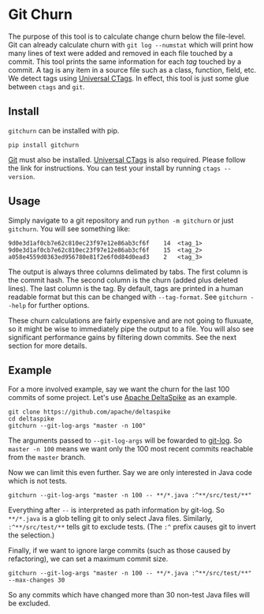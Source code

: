# Git Churn

The purpose of this tool is to calculate change churn below the file-level. Git can already calculate churn with `git log --numstat` which will print how many lines of text were added and removed in each file touched by a commit. This tool prints the same information for each *tag* touched by a commit. A tag is any item in a source file such as a class, function, field, etc. We detect tags using [Universal CTags](https://github.com/universal-ctags/ctags). In effect, this tool is just some glue between `ctags` and `git`.

## Install

`gitchurn` can be installed with pip.

```
pip install gitchurn
```

[Git](https://git-scm.com/) must also be installed. [Universal CTags](https://github.com/universal-ctags/ctags) is also required. Please follow the link for instructions. You can test your install by running `ctags --version`. 

## Usage

Simply navigate to a git repository and run `python -m gitchurn` or just `gitchurn`. You will see something like:

```
9d0e3d1af0cb7e62c810ec23f97e12e86ab3cf6f	14	<tag_1>
9d0e3d1af0cb7e62c810ec23f97e12e86ab3cf6f	15	<tag_2>
a058e4559d0363ed956780e81f2e6f0d84d0ead3	2	<tag_3>
```

The output is always three columns delimated by tabs. The first column is the commit hash. The second column is the churn (added plus deleted lines). The last column is the tag. By default, tags are printed in a human readable format but this can be changed with `--tag-format`. See `gitchurn --help` for further options.

These churn calculations are fairly expensive and are not going to fluxuate, so it might be wise to immediately pipe the output to a file. You will also see significant performance gains by filtering down commits. See the next section for more details.

## Example

For a more involved example, say we want the churn for the last 100 commits of some project. Let's use [Apache DeltaSpike](https://github.com/apache/deltaspike) as an example.

```
git clone https://github.com/apache/deltaspike
cd deltaspike
gitchurn --git-log-args "master -n 100"
```

The arguments passed to `--git-log-args` will be fowarded to [git-log](https://git-scm.com/docs/git-log). So `master -n 100` means we want only the 100 most recent commits reachable from the `master` branch.

Now we can limit this even further. Say we are only interested in Java code which is not tests.

```
gitchurn --git-log-args "master -n 100 -- **/*.java :^**/src/test/**"
```

Everything after `--` is interpreted as path information by git-log. So `**/*.java` is a glob telling git to only select Java files. Similarly, `:^**/src/test/**` tells git to exclude tests. (The `:^` prefix causes git to invert the selection.)

Finally, if we want to ignore large commits (such as those caused by refactoring), we can set a maximum commit size.

```
gitchurn --git-log-args "master -n 100 -- **/*.java :^**/src/test/**" --max-changes 30
```

So any commits which have changed more than 30 non-test Java files will be excluded.
